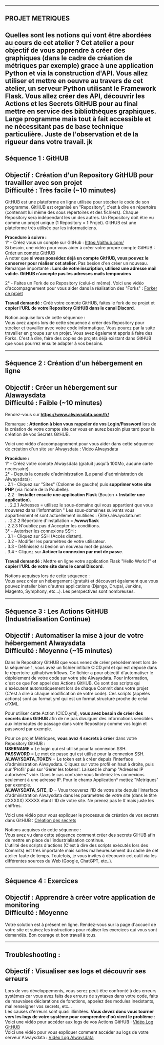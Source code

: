 ------------------------------------------------------------------------------------------------------
PROJET METRIQUES
------------------------------------------------------------------------------------------------------
Quelles sont les notions qui vont être abordées au cours de cet atelier ?
Cet atelier a pour objectif de vous apprendre à créer des graphiques (dans le cadre de création de métriques par exemple) grace à une application Python et via la construction d'API. Vous allez utiliser et mettre en oeuvre au travers de cet atelier, un serveur Python utilisant le Framework Flask. 
Vous allez créer des API, découvrir les Actions et les Secrets GitHUB pour au final mettre en service des bibliothèques graphiques.
Large programme mais tout à fait accessible et ne nécessitant pas de base technique particulière. Juste de l'observation et de la rigueur dans votre travail.
jk
-------------------------------------------------------------------------------------------------------
Séquence 1 : GitHUB
-------------------------------------------------------------------------------------------------------
Objectif : Création d'un Repository GitHUB pour travailler avec son projet  
Difficulté : Très facile (~10 minutes)
-------------------------------------------------------------------------------------------------------
GitHUB est une plateforme en ligne utilisée pour stocker le code de son programme.
GitHUB est organisé en "Repository", c'est à dire en répertoire (contenant lui même des sous répertoires et des fichiers). Chaque Repository sera indépendant les un des autres. Un Repository doit être vu comme un projet unique (1 Repository = 1 Projet). GitHUB est une plateforme très utilisée par les informaticiens.

**Procedure à suivre :**  
1° - Créez vous un compte sur GitHub : https://github.com/  
Si besoin, une vidéo pour vous aider à créer votre propre compte GitHUB : [Créer un compte GitHUB](https://docs.github.com/fr/get-started/onboarding/getting-started-with-your-github-account)  
A noter que **si vous possédez déjà un compte GitHUB, vous pouvez le conserver pour réaliser cet atelier**. Pas besion d'en créer un nouveau.  
Remarque importante : **Lors de votre inscription, utilisez une adresse mail valide. GitHUB n'accepte pas les adresses mails temporaires**  

2° - Faites un Fork de ce Repository (celui-ci même).
Voici une vidéo d'accompagnement pour vous aider dans la réalisation des "Forks" : [Forker ce projet](https://youtu.be/p33-7XQ29zQ)    
  
**Travail demandé :** Créé votre compte GitHUB, faites le fork de ce projet et **copier l'URL de votre Repository GitHUB dans le canal Discord**.

Notion acquise lors de cette séquence :  
Vous avez appris lors de cette séquence à créer des Repository pour stocker et travailler avec votre code informatique. Vous pourez par la suite travailler en groupe sur un projet. Vous avez également appris à faire des Forks. C'est à dire, faire des copies de projets déjà existant dans GitHUB que vous pourrez ensuite adapter à vos besoins.
  
---------------------------------------------------
Séquence 2 : Création d'un hébergement en ligne
---------------------------------------------------
Objectif : Créer un hébergement sur Alawaysdata  
Difficulté : Faible (~10 minutes)
---------------------------------------------------

Rendez-vous sur **https://www.alwaysdata.com/fr/**  
  
Remarque : **Attention à bien vous rappeler de vos Login/Password** lors de la création de votre compte site car vous en aurez besoin plus tard pour la création de vos Secrets GitHUB.  
  
Voici une vidéo d'accompagnement pour vous aider dans cette séquence de création d'un site sur Alwaysdata : [Vidéo Alwaysdata](https://youtu.be/6cuHjy8n968)  
  
**Procédure :**  
1° - Créez votre compte Alwaysdata (gratuit jusqu'à 100Mo, aucune carte nécéssaire).  
2° - Depuis la console d'administration (Le panel d'administration de Alwaysdata) :  
 . 2.1 - Cliquez sur "Sites" (Colonne de gauche) puis **supprimer votre site PHP** (via l'icone de la Poubelle).  
 . 2.2 - **Installer ensuite une application Flask** (Bouton **+ Installer une application**).  
 . . 2.2.1 Adresses = utilisez le sous-domaine qui vous appartient que vous trouverez dans l'information " Les sous-domaines suivants vous appartiennent et sont actuellement inutilisés : {Site}.alwaysdata.net  
 . . 2.2.2 Répertoire d'installation = **/www/flask**  
 . 2.2.3 N'oubliez pas d'Accepter les conditions.  
3° - Autoriser les connexions SSH :  
 . 3.1 - Cliquez sur SSH (Accès distant).  
 . 3.2 - Modifier les paramètres de votre utilisateur.  
 . 3.3 - Définissez si besion un nouveau mot de passe.  
 . 3.4 - Cliquez sur **Activer la connexion par mot de passe**.  
  
**Travail demandé :** Mettre en ligne votre application Flask "Hello World !" et **copier l'URL de votre site dans le canal Discord**.  
  
Notions acquises lors de cette séquence :  
Vous avez créer un hébergement (gratuit) et découvert également que vous pouvez installer bien d'autres applications (Django, Drupal, Jenkins, Magento, Symphony, etc...). Les perspectives sont nombreuses.

---------------------------------------------------------------------------------------------
Séquence 3 : Les Actions GitHUB (Industrialisation Continue)
---------------------------------------------------------------------------------------------
Objectif : Automatiser la mise à jour de votre hébergement Alwaysdata  
Difficulté : Moyenne (~15 minutes)
---------------------------------------------------------------------------------------------
Dans le Repository GitHUB que vous venez de créer précédemment lors de la séquence 1, vous avez un fichier intitulé CICD.yml et qui est déposé dans le répertoire .github/workflows. Ce fichier a pour objectif d'automatiser le déploiement de votre code sur votre site Alwaysdata. Pour information, c'est ce que l'on appel des Actions GitHUB. Ce sont des scripts qui s'exécutent automatiquement lors de chaque Commit dans votre projet (C'est à dire à chaque modification de votre code). Ces scripts (appelés actions) sont au format yml qui est un format structuré proche de celui d'XML.  

Pour utiliser cette Action (CICD.yml), **vous avez besoin de créer des secrets dans GitHUB** afin de ne pas divulguer des informations sensibles aux internautes de passage dans votre Repository comme vos login et password par exemple.  

Pour ce projet Métriques, **vous avez 4 secrets à créer** dans votre Repository GitHUB :  
**USERNAME** = Le login qui est utilisé pour la connexion SSH.  
**PASSWORD** = Le mot de passe qui est utilisé pour la connexion SSH.  
**ALWAYSDATA_TOKEN** = Le token est à créer depuis l'interface d'administration Alwaysdata. Cliquez sur votre profil en haut à droite, puis sur 'Profil' puis sur 'Gérer les tokens'. Laissez le champ "Adresses IP autorisées" vide. Dans le cas contraire vous limiteriez les connexions seulement à une adresse IP. Pour le champ Application* mettez "Metriques" par exemple.  
**ALWAYSDATA_SITE_ID** = Vous trouverez l'ID de votre site depuis l'interface d'administration Alwaysdata dans les paramètres de votre site (dans le titre #XXXXX) XXXXX étant l'ID de votre site. Ne prenez pas le # mais juste les chiffres.  
  
Voici une vidéo pour vous expliquer le processus de création de vos secrets dans GitHUB : [Création des secrets](https://youtu.be/pi80zRdrJyQ) 

Notions acquises de cette séquence :  
Vous avez vu dans cette séquence comment créer des secrets GiHUB afin de mettre en place de l'industrialisation continue.  
L'utilité des scripts d'actions (C'est à dire des scripts exécutés lors des Commits) est très importante mais sortes malheureusement du cadre de cet atelier faute de temps. Toutefois, je vous invites à découvrir cet outil via les différentes sources du Web (Google, ChatGPT, etc..).  

---------------------------------------------------
Séquence 4 : Exercices
---------------------------------------------------
Objectif : Apprendre à créer votre application de monitoring  
Difficulté : Moyenne
---------------------------------------------------
Votre solution est à présent en ligne. Rendez-vous sur la page d'accueil de votre site et suivez les instructions pour réaliser les exercices qui vous sont demandés. Bon courage et bon travail à tous.  

--------------------------------------------------------------------
Troubleshooting :
---------------------------------------------------
Objectif : Visualiser ses logs et découvrir ses erreurs
---------------------------------------------------
Lors de vos développements, vous serez peut-être confronté à des erreurs systèmes car vous avez faits des erreurs de syntaxes dans votre code, faits de mauvaises déclarations de fonctions, appelez des modules inexistants, mal renseigner vos secrets, etc…  
Les causes d'erreurs sont quasi illimitées. **Vous devez donc vous tourner vers les logs de votre système pour comprendre d'où vient le problème** :  
Voici une vidéo pour accéder aux logs de vos Actions GitHUB : [Vidéo Log GitHUB](https://youtu.be/rhGrDLSFH7Y)  
Voici une vidéo pour vous expliquer comment accéder au logs de votre serveur Alwaysdata : [Vidéo Log Alwaysdata](https://youtu.be/URWMWqVMS2U)  
